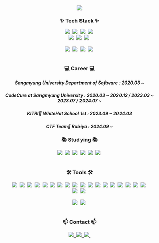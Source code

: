 <!--타이틀 부분-->
<div align="center">
  <img src="https://capsule-render.vercel.app/api?type=waving&color=random&height=150&section=header&text=Magical&fontColor=ffffff&fontSize=20"/>
</div>

<!--내용 부분-->
<h3 align="center">✨ Tech Stack ✨</h3>
<div align="center">
  <img src="https://img.shields.io/badge/react-20232a.svg?style=for-the-badge&logo=react&logoColor=61DAFB" />&nbsp
  <img src="https://img.shields.io/badge/javascript-F7DF1E.svg?style=for-the-badge&logo=javascript&logoColor=20232a" />&nbsp
  <img src="https://img.shields.io/badge/html5-E34F26.svg?style=for-the-badge&logo=html5&logoColor=white" />&nbsp
  <img src="https://img.shields.io/badge/swift-F05138.svg?style=for-the-badge&logo=swift&logoColor=white" />&nbsp
</div>

<div align="center">
  <img src="https://img.shields.io/badge/styled--components-DB7093?style=for-the-badge&logo=styled-components&logoColor=ffd35b" />&nbsp
  <img src="https://img.shields.io/badge/tailwindcss-1daabb.svg?style=for-the-badge&logo=tailwind-css&logoColor=white" />&nbsp
  <img src="https://img.shields.io/badge/css3-1572B6.svg?style=for-the-badge&logo=css3&logoColor=white" />&nbsp
</div>

<br>

<div align="center">
  <img src="https://img.shields.io/badge/python-3670A0?style=for-the-badge&logo=python&logoColor=ffdd54" />&nbsp
  <img src="https://img.shields.io/badge/pandas-150458.svg?style=for-the-badge&logo=pandas&logoColor=white" />&nbsp
  <img src="https://img.shields.io/badge/numpy-4d77cf.svg?style=for-the-badge&logo=numpy&logoColor=white" />&nbsp
  <img src="https://img.shields.io/badge/Matplotlib-11557c.svg?style=for-the-badge&logo=Matplotlib&logoColor=white" />&nbsp
</div>

<br>

<h3 align="center">💻 Career 💻</h3>
<div align="center">
  <h5 align="center">Sangmyung University Department of Software : 2020.03 ~</h5>
  <h5 align="center">CodeCure at Sangmyung University : 2020.03 ~ 2020.12 / 2023.03 ~ 2023.07 / 2024.07 ~  </h5>
  <h5 align="center">KITRI🔰 WhiteHat School 1st : 2023.09 ~ 2024.03 </h5>
  <h5 align="center">CTF Team🚩 Rubiya : 2024.09 ~ </h5>
</div>


<h3 align="center">📚 Studying 📚</h3>
<div align="center">
  <img src="https://img.shields.io/badge/typescript-007ACC.svg?style=for-the-badge&logo=typescript&logoColor=white" />&nbsp
  <img src="https://img.shields.io/badge/react-20232a.svg?style=for-the-badge&logo=react&logoColor=61DAFB" />&nbsp
  <img src="https://img.shields.io/badge/Recoil-3578E5?style=for-the-badge&logo=recoil&logoColor=white" />&nbsp
  <img src="https://img.shields.io/badge/forensic-F3F3F3.svg?style=for-the-badge&logo=hackaday&logoColor=black" />&nbsp
  <img src="https://img.shields.io/badge/SPring-6DB33F.svg?style=for-the-badge&logo=Spring&logoColor=white" />&nbsp
  <img src="https://img.shields.io/badge/SPring boot-6DB33F.svg?style=for-the-badge&logo=Spring boot&logoColor=white" />&nbsp
</div>

<br>

<h3 align="center">🛠 Tools 🛠</h3>
<div align="center">
  <img src="https://img.shields.io/badge/git-F05033.svg?style=for-the-badge&logo=git&logoColor=white" />&nbsp
  <img src="https://img.shields.io/badge/github-181717.svg?style=for-the-badge&logo=github&logoColor=white" />&nbsp
  <img src="https://img.shields.io/badge/Notion-F3F3F3.svg?style=for-the-badge&logo=notion&logoColor=black" />&nbsp
  <img src="https://img.shields.io/badge/Volatility-20232a.svg?style=for-the-badge&logo=vonage&logoColor=white" />&nbsp
  <img src="https://img.shields.io/badge/Fiddler-F3F3F3.svg?style=for-the-badge&logo=electronfiddle&logoColor=black" />&nbsp
  <img src="https://img.shields.io/badge/React-20232a.svg?style=for-the-badge&logo=react&logoColor=61DAFB" />&nbsp
  <img src="https://img.shields.io/badge/Autopsy-F3F3F3.svg?style=for-the-badge&logo=hackaday&logoColor=black" />&nbsp
  <img src="https://img.shields.io/badge/wireshark-20232a.svg?style=for-the-badge&logo=Wireshark&logoColor=white" />&nbsp
  <img src="https://img.shields.io/badge/hxd-F3F3F3.svg?style=for-the-badge&logo=hackaday&logoColor=black" />&nbsp
  <img src="https://img.shields.io/badge/RegistryExplorer-20232a.svg?style=for-the-badge&logo=hackaday&logoColor=white" />&nbsp
  <img src="https://img.shields.io/badge/DrMIPS-F3F3F3.svg?style=for-the-badge&logo=hackaday&logoColor=black" />&nbsp
  <img src="https://img.shields.io/badge/whois-20232a.svg?style=for-the-badge&logo=hackaday&logoColor=white" />&nbsp
  <img src="https://img.shields.io/badge/IDA-F3F3F3.svg?style=for-the-badge&logo=hackaday&logoColor=black" />&nbsp
  <img src="https://img.shields.io/badge/gkape-20232a.svg?style=for-the-badge&logo=hackaday&logoColor=white" />&nbsp
  <img src="https://img.shields.io/badge/ollydbg-F3F3F3.svg?style=for-the-badge&logo=hackaday&logoColor=black" />&nbsp
  <img src="https://img.shields.io/badge/dbbroswer(sqllite)-20232a.svg?style=for-the-badge&logo=hackaday&logoColor=white" />&nbsp
  <img src="https://img.shields.io/badge/x96dbg-F3F3F3.svg?style=for-the-badge&logo=hackaday&logoColor=black" />&nbsp
  <img src="https://img.shields.io/badge/jadx.gui-20232a.svg?style=for-the-badge&logo=hackaday&logoColor=white" />&nbsp
</div>

<div align="center">
  <img src="https://img.shields.io/badge/adobe%20photoshop-08253c.svg?style=for-the-badge&logo=adobe%20photoshop&logoColor=37abff" />&nbsp
  <img src="https://img.shields.io/badge/figma-F24E1E.svg?style=for-the-badge&logo=figma&logoColor=white" />&nbsp
</div>

<br>

<div align="center">
  <img src="https://img.shields.io/badge/VSCode-2C2C32.svg?style=for-the-badge&logo=visual-studio-code&logoColor=22ABF3" />&nbsp
  <img src="https://img.shields.io/badge/jupyter-2C2C32.svg?style=for-the-badge&logo=jupyter&logoColor=F37726" />&nbsp
<!--   <img src="https://img.shields.io/badge/Colab-2C2C32.svg?style=for-the-badge&logo=googlecolab&logoColor=F9AB00" />&nbsp -->
</div>

<br>

<h3 align="center">📫 Contact 📫</h3>
<div align="center">
  <a href="https://discordapp.com/users/389272855860477963">
    <img src = https://img.shields.io/badge/Discord-%235865F2.svg?style=for-the-badge&logo=discord&logoColor=white)>&nbsp
  </a>
  <a href="jjgwlsrys@gmail.com">
    <img
      src="https://img.shields.io/badge/jjgwlsrys@gmail.com-D14836?style=for-the-badge&logo=gmail&logoColor=white"/>&nbsp
  </a>
  <a href="202021035@sangmyung.kr">
    <img src = https://img.shields.io/badge/202021035@sangmyung.kr-0078D4?style=for-the-badge&logo=microsoft-outlook&logoColor=white)>&nbsp
</div>
